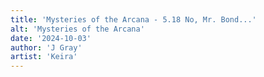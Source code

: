 ```yaml
---
title: 'Mysteries of the Arcana - 5.18 No, Mr. Bond...'
alt: 'Mysteries of the Arcana'
date: '2024-10-03'
author: 'J Gray'
artist: 'Keira'
---
```


